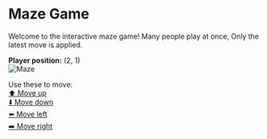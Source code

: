 # Maze Game  
Welcome to the interactive maze game! Many people play at once, Only the latest move is applied.

**Player position:** (2, 1)  
![Maze](https://github-maze-game.vercel.app/images/pos_2_1.png?t=1760705355307)

Use these to move:  
[⬆️ Move up](https://github-maze-game.vercel.app/move/2_1_w)  
[⬇️ Move down](https://github-maze-game.vercel.app/move/2_1_s)  
[⬅️ Move left](https://github-maze-game.vercel.app/move/2_1_a)  
[➡️ Move right](https://github-maze-game.vercel.app/move/2_1_d)
